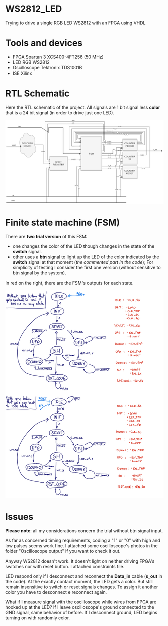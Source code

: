 # WS2812_LED
Trying to drive a single RGB LED WS2812 with an FPGA using VHDL


# Tools and devices
- FPGA Spartan 3 XCS400-4FT256 (50 MHz)
- LED RGB WS2812
- Oscilloscope Tektronix TDS1001B
- ISE Xilinx


# RTL Schematic

Here the RTL schematic of the project.
All signals are 1 bit signal less **color** that is a 24 bit signal (in order to drive just one LED).

![alt text](https://github.com/frarixeddu555/WS2812_LED/blob/main/TX_WS2812_schematic.jpg)


# Finite state machine (FSM)
There are **two trial version** of this FSM: 
- one changes the color of the LED though changes in the state of the **switch** signal.
- other uses a **btn** signal to light up the LED of the color indicated by the **switch** signal at that moment (_the commented part in the code_);
For simplicity of testing I consider the first one version (without sensitive to btn signal by the system). 

In red on the right, there are the FSM's outputs for each state.

![alt text](https://github.com/frarixeddu555/WS2812_LED/blob/main/TX_WS2812_finite_state_machine.jpg)


# Issues
**Please note**: all my considerations concern the trial without btn signal input.

As far as concerned timing requirements, coding a "1" or "0" with high and low pulses seems work fine. 
I attached some oscilloscope's photos in the folder "Oscilloscope output" if you want to check it out.

Anyway WS2812 doesn't work. It doesn't light on neither driving FPGA's switches nor with reset button. I attached constraints file.

LED respond only if I desconnect and reconnect the **Data_in** cable (**s_out** in the code). At the exactly contact moment, the LED gets a color. But still remain insensitive to switch or reset signals changes. To assign it another color you have to desconnect e reconnect again.

What if I measure signal with the oscilloscope while wires from FPGA are hooked up at the LED? If I leave oscilloscope's ground connected to the GND signal, same behavior of before. If I desconnect ground, LED begins turning on with randomly color. 
